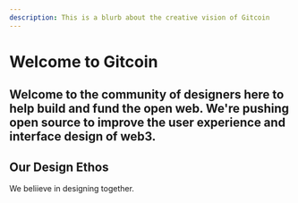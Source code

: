 ```yaml
---
description: This is a blurb about the creative vision of Gitcoin
---
```


# Welcome to Gitcoin

## Welcome to the community of designers here to help build and fund the open web. We're pushing open source to improve the user experience and interface design of web3.

## Our Design Ethos

We beliieve in designing together.

